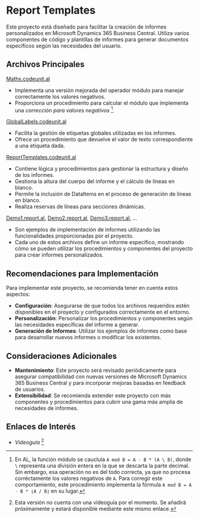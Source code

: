# Report Templates

Este proyecto está diseñado para facilitar la creación de informes personalizados en Microsoft Dynamics 365 Business Central. Utiliza varios componentes de código y plantillas de informes para generar documentos específicos según las necesidades del usuario.

## Archivos Principales

[Mathx.codeunit.al](./doc/Mathx.codeunit.md)
- Implementa una versión mejorada del operador módulo para manejar correctamente los valores negativos.
- Proporciona un procedimiento para calcular el módulo que implementa una _corrección para valores negativos_ [^1]_._

[GlobalLabels.codeunit.al](./doc/GlobalLabels.codeunit.md)
- Facilita la gestión de etiquetas globales utilizadas en los informes.
- Ofrece un procedimiento que devuelve el valor de texto correspondiente a una etiqueta dada.

[ReportTemplates.codeunit.al](./doc/ReportTemplates.codeunit.md)
- Contiene lógica y procedimientos para gestionar la estructura y diseño de los informes.
- Gestiona la altura del cuerpo del informe y el cálculo de líneas en blanco.
- Permite la inclusión de DataItems en el proceso de generación de líneas en blanco.
- Realiza reservas de líneas para secciones dinámicas.

[Demo1.report.al](./src/report/demo/Demo1.report.al), [Demo2.report.al](./src/report/demo/Demo2.report.al), [Demo3.report.al](./src/report/demo/Demo3.report.al), ...
- Son ejemplos de implementación de informes utilizando las funcionalidades proporcionadas por el proyecto.
- Cada uno de estos archivos define un informe específico, mostrando cómo se pueden utilizar los procedimientos y componentes del proyecto para crear informes personalizados.

## Recomendaciones para Implementación

Para implementar este proyecto, se recomienda tener en cuenta estos aspectos:

- **Configuración**: Asegurarse de que todos los archivos requeridos estén disponibles en el proyecto y configurados correctamente en el entorno.
- **Personalización**: Personalizar los procedimientos y componentes según las necesidades específicas del informe a generar.
- **Generación de Informes**: Utilizar los ejemplos de informes como base para desarrollar nuevos informes o modificar los existentes.

## Consideraciones Adicionales

- **Mantenimiento**: Este proyecto será revisado periódicamente para asegurar compatibilidad con nuevas versiones de Microsoft Dynamics 365 Business Central y para incorporar mejoras basadas en feedback de usuarios.
- **Extensibilidad**: Se recomienda extender este proyecto con más componentes y procedimientos para cubrir una gama más amplia de necesidades de informes.

## Enlaces de Interés
- _Videoguía_ [^2]

[^1]: En AL, la función módulo se cauclula `A mod B = A - B * (A \ B)`, donde `\` representa una división entera en la que se descarta la parte decimal. Sin embargo, esa operación no es del todo correcta, ya que no procesa corréctamente los valores negativos de `A`. Para corregir este comportamiento, este procedimiento implementa la fórmula `A mod B = A - B * ⌊A / B⌋` en su lugar.
[^2]: Esta versión no cuenta con una videoguía por el momento. Se añadirá próximamente y estará disponible mediante este mismo enlace.

